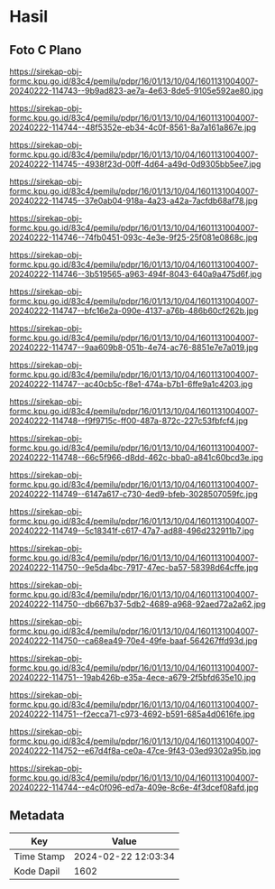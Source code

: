 # Hasil

## Foto C Plano

https://sirekap-obj-formc.kpu.go.id/83c4/pemilu/pdpr/16/01/13/10/04/1601131004007-20240222-114743--9b9ad823-ae7a-4e63-8de5-9105e592ae80.jpg

https://sirekap-obj-formc.kpu.go.id/83c4/pemilu/pdpr/16/01/13/10/04/1601131004007-20240222-114744--48f5352e-eb34-4c0f-8561-8a7a161a867e.jpg

https://sirekap-obj-formc.kpu.go.id/83c4/pemilu/pdpr/16/01/13/10/04/1601131004007-20240222-114745--4938f23d-00ff-4d64-a49d-0d9305bb5ee7.jpg

https://sirekap-obj-formc.kpu.go.id/83c4/pemilu/pdpr/16/01/13/10/04/1601131004007-20240222-114745--37e0ab04-918a-4a23-a42a-7acfdb68af78.jpg

https://sirekap-obj-formc.kpu.go.id/83c4/pemilu/pdpr/16/01/13/10/04/1601131004007-20240222-114746--74fb0451-093c-4e3e-9f25-25f081e0868c.jpg

https://sirekap-obj-formc.kpu.go.id/83c4/pemilu/pdpr/16/01/13/10/04/1601131004007-20240222-114746--3b519565-a963-494f-8043-640a9a475d6f.jpg

https://sirekap-obj-formc.kpu.go.id/83c4/pemilu/pdpr/16/01/13/10/04/1601131004007-20240222-114747--bfc16e2a-090e-4137-a76b-486b60cf262b.jpg

https://sirekap-obj-formc.kpu.go.id/83c4/pemilu/pdpr/16/01/13/10/04/1601131004007-20240222-114747--9aa609b8-051b-4e74-ac76-8851e7e7a019.jpg

https://sirekap-obj-formc.kpu.go.id/83c4/pemilu/pdpr/16/01/13/10/04/1601131004007-20240222-114747--ac40cb5c-f8e1-474a-b7b1-6ffe9a1c4203.jpg

https://sirekap-obj-formc.kpu.go.id/83c4/pemilu/pdpr/16/01/13/10/04/1601131004007-20240222-114748--f9f9715c-ff00-487a-872c-227c53fbfcf4.jpg

https://sirekap-obj-formc.kpu.go.id/83c4/pemilu/pdpr/16/01/13/10/04/1601131004007-20240222-114748--66c5f966-d8dd-462c-bba0-a841c60bcd3e.jpg

https://sirekap-obj-formc.kpu.go.id/83c4/pemilu/pdpr/16/01/13/10/04/1601131004007-20240222-114749--6147a617-c730-4ed9-bfeb-3028507059fc.jpg

https://sirekap-obj-formc.kpu.go.id/83c4/pemilu/pdpr/16/01/13/10/04/1601131004007-20240222-114749--5c18341f-c617-47a7-ad88-496d232911b7.jpg

https://sirekap-obj-formc.kpu.go.id/83c4/pemilu/pdpr/16/01/13/10/04/1601131004007-20240222-114750--9e5da4bc-7917-47ec-ba57-58398d64cffe.jpg

https://sirekap-obj-formc.kpu.go.id/83c4/pemilu/pdpr/16/01/13/10/04/1601131004007-20240222-114750--db667b37-5db2-4689-a968-92aed72a2a62.jpg

https://sirekap-obj-formc.kpu.go.id/83c4/pemilu/pdpr/16/01/13/10/04/1601131004007-20240222-114750--ca68ea49-70e4-49fe-baaf-564267ffd93d.jpg

https://sirekap-obj-formc.kpu.go.id/83c4/pemilu/pdpr/16/01/13/10/04/1601131004007-20240222-114751--19ab426b-e35a-4ece-a679-2f5bfd635e10.jpg

https://sirekap-obj-formc.kpu.go.id/83c4/pemilu/pdpr/16/01/13/10/04/1601131004007-20240222-114751--f2ecca71-c973-4692-b591-685a4d0616fe.jpg

https://sirekap-obj-formc.kpu.go.id/83c4/pemilu/pdpr/16/01/13/10/04/1601131004007-20240222-114752--e67d4f8a-ce0a-47ce-9f43-03ed9302a95b.jpg

https://sirekap-obj-formc.kpu.go.id/83c4/pemilu/pdpr/16/01/13/10/04/1601131004007-20240222-114744--e4c0f096-ed7a-409e-8c6e-4f3dcef08afd.jpg


## Metadata

| Key        | Value               |
| ---------- | ------------------- |
| Time Stamp | 2024-02-22 12:03:34 |
| Kode Dapil | 1602                |



